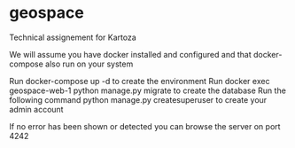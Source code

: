 # geospace
Technical assignement for Kartoza

We will assume you have docker installed and configured and that docker-compose also run on your system

Run docker-compose up -d to create the environment
Run docker exec geospace-web-1 python manage.py migrate to create the database 
Run the following command python manage.py createsuperuser to create your admin account


If no error has been shown or detected you can browse the server on port 4242
